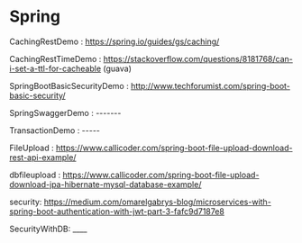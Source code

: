 # Spring
CachingRestDemo :  https://spring.io/guides/gs/caching/

CachingRestTimeDemo :  https://stackoverflow.com/questions/8181768/can-i-set-a-ttl-for-cacheable     (guava)

SpringBootBasicSecurityDemo : http://www.techforumist.com/spring-boot-basic-security/  

SpringSwaggerDemo : -------

TransactionDemo : -----

FileUpload :  https://www.callicoder.com/spring-boot-file-upload-download-rest-api-example/

dbfileupload : https://www.callicoder.com/spring-boot-file-upload-download-jpa-hibernate-mysql-database-example/

security: https://medium.com/omarelgabrys-blog/microservices-with-spring-boot-authentication-with-jwt-part-3-fafc9d7187e8

SecurityWithDB: ____
